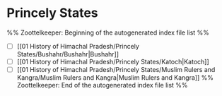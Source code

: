 # Princely States
%% Zoottelkeeper: Beginning of the autogenerated index file list  %%
- [ ]  [[01 History of Himachal Pradesh/Princely States/Bushahr/Bushahr|Bushahr]]
- [ ]  [[01 History of Himachal Pradesh/Princely States/Katoch|Katoch]]
- [ ]  [[01 History of Himachal Pradesh/Princely States/Muslim Rulers and Kangra/Muslim Rulers and Kangra|Muslim Rulers and Kangra]]
%% Zoottelkeeper: End of the autogenerated index file list  %%
